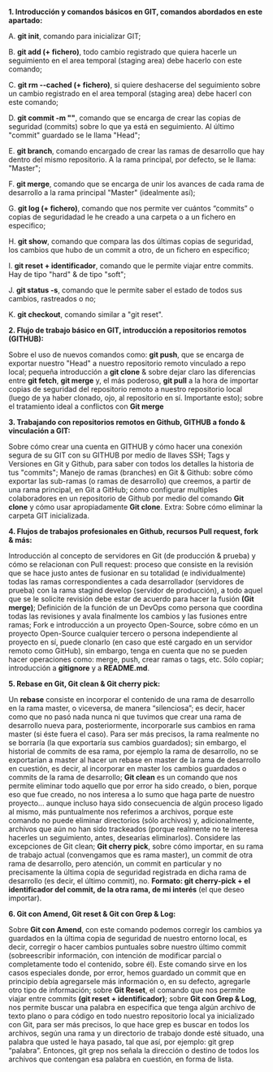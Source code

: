 **1. Introducción y comandos básicos en GIT, comandos abordados en este apartado:**
 
 
A. **git init**, comando para inicializar GIT; 

B. **git add (+ fichero)**, todo cambio registrado que quiera hacerle un seguimiento en el area temporal (staging area) debe hacerlo con este comando; 

C. **git rm --cached (+ fichero)**, si quiere deshacerse del seguimiento sobre un cambio registrado en el area temporal (staging area) debe hacerl con este comando; 

D. **git commit -m ""**, comando que se encarga de crear las copias de seguridad (commits) sobre lo que ya está en seguimiento. Al último "commit" guardado se le llama "Head"; 

E. **git branch**, comando encargado de crear las ramas de desarrollo que hay dentro del mismo repositorio. A la rama principal, por defecto, se le llama: "Master";

F. **git merge**, comando que se encarga de unir los avances de cada rama de desarrollo a la rama principal "Master" (idealmente así); 

G. **git log (+ fichero)**, comando que nos permite ver cuántos “commits” o copias de seguridadad le he creado a una carpeta o a un fichero en especifico; 

H. **git show**, comando que compara las dos últimas copias de seguridad, los cambios que hubo de un commit a otro, de un fichero en especifico; 

I. **git reset + identificador**, comando que le permite viajar entre commits. Hay de tipo "hard" & de tipo "soft"; 

J. **git status -s**, comando que le permite saber el estado de todos sus cambios, rastreados o no; 

K. **git checkout**, comando similar a "git reset".


**2. Flujo de trabajo básico en GIT, introducción a repositorios remotos (GITHUB):**

Sobre el uso de nuevos comandos como: **git push**, que se encarga de exportar nuestro "Head" a nuestro repositorio remoto vinculado a repo local; pequeña introducción a **git clone** & sobre dejar claro las diferencias entre **git fetch**, **git merge** y, el más poderoso, **git pull** a la hora de importar copias de seguridad del repositorio remoto a nuestro repositorio local (luego de ya haber clonado, ojo, al repositorio en sí. Importante esto); sobre el tratamiento ideal a conflictos con **Git merge**


**3. Trabajando con repositorios remotos en Github, GITHUB a fondo & vinculación a GIT:**

Sobre cómo crear una cuenta en GITHUB y cómo hacer una conexión segura de su GIT con su GITHUB por medio de llaves SSH; Tags y Versiones en Git y Github, para saber con todos los detalles la historia de tus "commits"; Manejo de ramas (branches) en Git & Github: sobre cómo exportar las sub-ramas (o ramas de desarrollo) que creemos, a partir de una rama principal, en Git a GitHub; cómo configurar multiples colaboradores en un repositorio de Github por medio del comando **Git clone** y cómo usar apropiadamente **Git clone**. Extra: Sobre cómo eliminar la carpeta GIT inicializada.


**4. Flujos de trabajos profesionales en Github, recursos Pull request, fork & más:**

Introducción al concepto de servidores en Git (de producción & prueba) y cómo se relacionan con Pull request: proceso que consiste en la revisión que se hace justo antes de fusionar en su totalidad (e individualmente) todas las ramas correspondientes a cada desarrollador (servidores de prueba) con la rama stagind develop (servidor de producción), a todo aquel que se le solicite revisión debe estar de acuerdo para hacer la fusión **(Git merge)**; Definición de la función de un DevOps como persona que coordina todas las revisiones y avala finalmente los cambios y las fusiones entre ramas; Fork e introducción a un proyecto Open-Source, sobre cómo en un proyecto Open-Source cualquier tercero o persona independiente al proyecto en sí, puede clonarlo (en caso que esté cargado en un servidor remoto como GitHub), sin embargo, tenga en cuenta que no se pueden hacer operaciones como: merge, push, crear ramas o tags, etc. Sólo copiar; introducción a **gitignore** y a **README.md**.


**5. Rebase en Git, Git clean & Git cherry pick:**

Un **rebase** consiste en incorporar el contenido de una rama de desarrollo en la rama master, o viceversa, de manera “silenciosa”; es decir, hacer como que no pasó nada nunca ni que tuvimos que crear una rama de desarrollo nueva para, posteriormente, incorporarle sus cambios en rama master (si éste fuera el caso). Para ser más precisos, la rama realmente no se borraría (la que exportaría sus cambios guardados); sin embargo, el historial de commits de esa rama, por ejemplo la rama de desarrollo, no se exportarían a master al hacer un rebase en master de la rama de desarrollo en cuestión, es decir, al incorporar en master los cambios guardados o commits de la rama de desarrollo; **Git clean** es un comando que nos permite eliminar todo aquello que por error ha sido creado, o bien, porque eso que fue creado, no nos interesa a lo sumo que haga parte de nuestro proyecto... aunque incluso haya sido consecuencia de algún proceso ligado al mismo, más puntualmente nos referimos a archivos, porque este comando no puede eliminar directorios (sólo archivos) y, adicionalmente, archivos que aún no han sido trackeados (porque realmente no te interesa hacerles un seguimiento, antes, desearías eliminarlos). Considere las excepciones de Git clean; **Git cherry pick**, sobre cómo importar, en su rama de trabajo actual (convengamos que es rama master), un commit de otra rama de desarrollo, pero atención, un commit en particular y no precisamente la última copia de seguridad registrada en dicha rama de desarrollo (es decir, el último commit), no. **Formato: git cherry-pick + el identificador del commit, de la otra rama, de mi interés** (el que deseo importar).


**6. Git con Amend, Git reset & Git con Grep & Log:**

Sobre **Git con Amend**, con este comando podemos corregir los cambios ya guardados en la última copia de seguridad de nuestro entorno local, es decir, corregir o hacer cambios puntuales sobre nuestro último commit (sobreescribir información, con intención de modificar parcial o completamente todo el contenido, sobre él). Este comando sirve en los casos especiales donde, por error, hemos guardado un commit que en principio debía agregarsele más información o, en su defecto, agregarle otro tipo de información; sobre **Git Reset**, el comando que nos permite viajar entre commits **(git reset + identificador)**; sobre **Git con Grep & Log**, nos permite buscar una palabra en especifica que tenga algún archivo de texto plano o para código en todo nuestro repositorio local ya inicializado con Git, para ser más precisos, lo que hace grep es buscar en todos los archivos, según una rama y un directorio de trabajo donde esté situado, una palabra que usted le haya pasado, tal que así, por ejemplo: git grep “palabra”. Entonces, git grep nos señala la dirección o destino de todos los archivos que contengan esa palabra en cuestión, en forma de lista. 











